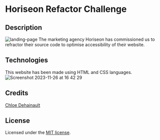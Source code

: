 # Horiseon Refactor Challenge

## Description
![landing-page](https://github.com/Chloe2201/horiseon-refactor-challenge/assets/150953479/80e0554b-e4ea-4335-a0e5-794170cae03c)
The marketing agency Horiseon has commissioned us to refractor their source code to optimise accessibility of their website.   

## Technologies 
This website has been made using HTML and CSS languages.
![Screenshot 2023-11-26 at 16 42 29](https://github.com/Chloe2201/horiseon-refactor-challenge/assets/150953479/debdf3f8-e563-46ed-b759-fa13a6ab34b3)

## Credits
[Chloe Dehainault](https://github.com/Chloe2201)

## License
 Licensed under the [MIT license](https://github.com/Chloe2201/horiseon-refactor-challenge/blob/main/LICENSE).
